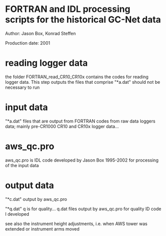 # FORTRAN and IDL processing scripts for the historical GC-Net data
Author: Jason Box, Konrad Steffen

Production date: 2001

# reading logger data
the folder FORTRAN_read_CR10_CR10x contains the codes for reading logger data. This step outputs the files that comprise "*a.dat" should not be necessary to run

# input data
"*a.dat" files that are output from FORTRAN codes from raw data loggers data; mainly pre-CR1000 CR10 and CR10x logger data...

# aws_qc.pro
aws_qc.pro is IDL code developed by Jason Box 1995-2002 for processing of the input data

# output data
"*c.dat" output by aws_qc.pro

"*q.dat" q is for quality... q.dat files output by aws_qc.pro for quality ID code I developed

see also the instrument height adjustments, i.e. when AWS tower was extended or instrument arms moved
